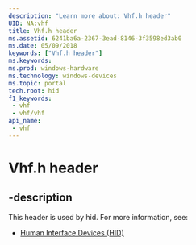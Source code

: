```yaml
---
description: "Learn more about: Vhf.h header"
UID: NA:vhf
title: Vhf.h header
ms.assetid: 6241ba6a-2367-3ead-8146-3f3598ed3ab0
ms.date: 05/09/2018
keywords: ["Vhf.h header"]
ms.keywords: 
ms.prod: windows-hardware
ms.technology: windows-devices
ms.topic: portal
tech.root: hid
f1_keywords:
 - vhf
 - vhf/vhf
api_name:
 - vhf
---
```


# Vhf.h header


## -description

This header is used by hid. For more information, see:

- [Human Interface Devices (HID)](../_hid/index.md)

